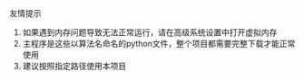 友情提示

1. 如果遇到内存问题导致无法正常运行，请在高级系统设置中打开虚拟内存
2. 主程序是这些以算法名命名的python文件，整个项目都需要完整下载才能正常使用
3. 建议按照指定路径使用本项目
